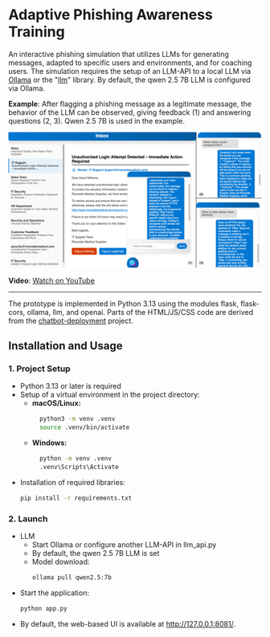 # Adaptive Phishing Awareness Training

An interactive phishing simulation that utilizes LLMs for generating messages, adapted to specific users and environments, and for coaching users. The simulation requires the setup of an LLM-API to a local LLM via <a href="https://ollama.com/">Ollama</a> or the "<a href="https://llm.datasette.io/en/stable/">llm</a>" library. By default, the qwen 2.5 7B LLM is configured via Ollama.

**Example**: After flagging a phishing message as a legitimate message, the behavior of the LLM can be observed, giving feedback (1) and answering questions (2, 3). Qwen 2.5 7B is used in the example.

![UI-2](https://raw.githubusercontent.com/fhaer/adaptive-phishing-awareness-training/main/UI-2.png)

**Video**: <a href="https://www.youtube.com/watch?v=UUYAv6r7agY">Watch on YouTube</a>

---

The prototype is implemented in Python 3.13 using the modules flask, flask-cors, ollama, llm, and openai. Parts of the HTML/JS/CSS code are derived from the <a href="https://github.com/patrickloeber/chatbot-deployment">chatbot-deployment</a> project.
 
## Installation and Usage

### 1. Project Setup
- Python 3.13 or later is required
- Setup of a virtual environment in the project directory:
  - **macOS/Linux:**
    ```bash
      python3 -m venv .venv
      source .venv/bin/activate
    ```
  - **Windows:**
    ```bash
      python -m venv .venv
      .venv\Scripts\Activate
    ```
- Installation of required libraries:
  ```bash
  pip install -r requirements.txt
  ```

### 2. Launch
- LLM
  - Start Ollama or configure another LLM-API in llm_api.py
  - By default, the qwen 2.5 7B LLM is set
  - Model download:
     ```bash
     ollama pull qwen2.5:7b
     ```
- Start the application:
  ```bash
  python app.py
  ```
- By default, the web-based UI is available at <a href="http://127.0.0.1:8081/">http://127.0.0.1:8081/</a>.
